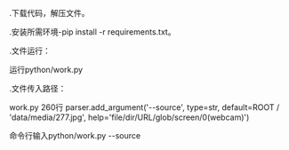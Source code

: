.下载代码，解压文件。

.安装所需环境-pip install -r requirements.txt。

.文件运行：

运行python/work.py

.文件传入路径：

work.py 260行 parser.add_argument('--source', type=str, default=ROOT / 'data/media/277.jpg', help='file/dir/URL/glob/screen/0(webcam)')

命令行输入python/work.py --source <file>
